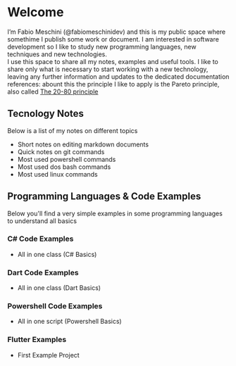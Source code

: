 # Welcome
I’m Fabio Meschini (@fabiomeschinidev) and this is my public space where somethime I publish some work or document. 
I am interested in software development so I like to study new programming languages, new techniques and new technologies.  
  I use this space to share all my notes, examples and useful tools. I like to share only what is necessary to start working with a new technology, leaving any further information and updates to the dedicated documentation references: abount this the principle I like to apply is the Pareto principle, also called  [The 20-80 principle](https://www.youtube.com/watch?v=lsGwqk_agcQ "The 20-80 principle")

## Tecnology Notes
Below is a list of my notes on different topics 

- Short notes on editing markdown documents
- Quick notes on git commands 
- Most used powershell commands  
- Most used dos bash commands 
- Most used linux commands  

## Programming Languages & Code Examples
Below you'll find a very simple examples in some programming languages to understand all basics

### C# Code Examples
- All in one class (C# Basics)

### Dart Code Examples
- All in one class (Dart Basics)

### Powershell Code Examples
- All in one script (Powershell Basics)

### Flutter Examples
- First Example Project 

<!---
fabiomeschinidev/fabiomeschinidev is a ✨ special ✨ repository because its `README.md` (this file) appears on your GitHub profile.
You can click the Preview link to take a look at your changes.
--->
